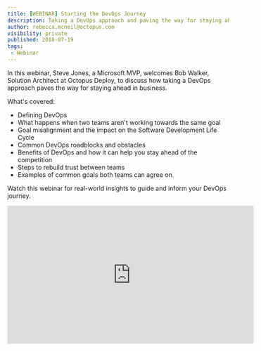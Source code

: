 ```yaml
---
title: [WEBINAR] Starting the DevOps Journey
description: Taking a DevOps approach and paving the way for staying ahead in business
author: rebecca.mcneil@octopus.com
visibility: private
published: 2018-07-19
tags:
 - Webinar
---
```



In this webinar, Steve Jones, a Microsoft MVP, welcomes Bob Walker, Solution Architect at Octopus Deploy, to discuss how taking a DevOps approach paves the way for staying ahead in business.

What's covered: 
* Defining DevOps 
* What happens when two teams aren't working towards the same goal
* Goal misalignment and the impact on the Software Development Life Cycle
* Common DevOps roadblocks and obstacles 
* Benefits of DevOps and how it can help you stay ahead of the competition
* Steps to rebuild trust between teams 
* Examples of common goals both teams can agree on. 

Watch this webinar for real-world insights to guide and inform your DevOps journey.

<iframe width="560" height="315" src="https://www.youtube.com/embed/uxvhNdgh-20" frameborder="0" allowfullscreen></iframe>
